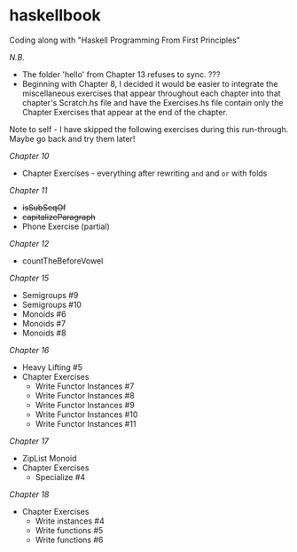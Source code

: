 # haskellbook
Coding along with "Haskell Programming From First Principles"

*N.B.*
* The folder 'hello' from Chapter 13 refuses to sync. ???
* Beginning with Chapter 8, I decided it would be easier to integrate the miscellaneous
  exercises that appear throughout each chapter into that chapter's Scratch.hs file and have
  the Exercises.hs file contain only the Chapter Exercises that appear at the end of the
  chapter.

Note to self - I have skipped the following exercises during this run-through. Maybe go back and try them later!

_Chapter 10_
* Chapter Exercises - everything after rewriting `and` and `or` with folds

_Chapter 11_
* ~~isSubSeqOf~~
* ~~capitalizeParagraph~~
* Phone Exercise (partial)

_Chapter 12_
* countTheBeforeVowel

_Chapter 15_
* Semigroups #9
* Semigroups #10
* Monoids #6
* Monoids #7
* Monoids #8

_Chapter 16_
* Heavy Lifting #5
* Chapter Exercises
    * Write Functor Instances #7
    * Write Functor Instances #8
    * Write Functor Instances #9
    * Write Functor Instances #10
    * Write Functor Instances #11

_Chapter 17_
* ZipList Monoid
* Chapter Exercises
    * Specialize #4

_Chapter 18_
* Chapter Exercises
    * Write instances #4
    * Write functions #5
    * Write functions #6
